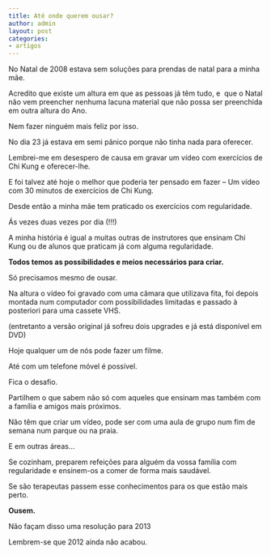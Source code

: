 ```yaml
---
title: Até onde querem ousar?
author: admin
layout: post
categories:
- artigos
---
```

No Natal de 2008 estava sem soluções para prendas de natal para a minha mãe.

Acredito que existe um altura em que as pessoas já têm tudo, e  que o Natal não vem preencher nenhuma lacuna material que não possa ser preenchida em outra altura do Ano.

Nem fazer ninguém mais feliz por isso.

No dia 23 já estava em semi pânico porque não tinha nada para oferecer.

Lembrei-me em desespero de causa em gravar um vídeo com exercícios de Chi Kung e oferecer-lhe.

E foi talvez até hoje o melhor que poderia ter pensado em fazer &#8211; Um vídeo com 30 minutos de exercícios de Chi Kung.

Desde então a minha mãe tem praticado os exercícios com regularidade.

Ás vezes duas vezes por dia (!!!)

A minha história é igual a muitas outras de instrutores que ensinam Chi Kung ou de alunos que praticam já com alguma regularidade.

**Todos temos as possibilidades e meios necessários para criar.**

Só precisamos mesmo de ousar.

Na altura o vídeo foi gravado com uma câmara que utilizava fita, foi depois montada num computador com possibilidades limitadas e passado à posteriori para uma cassete VHS.

(entretanto a versão original já sofreu dois upgrades e já está disponível em DVD)

Hoje qualquer um de nós pode fazer um filme.

Até com um telefone móvel é possível.

Fica o desafio.

Partilhem o que sabem não só com aqueles que ensinam mas também com a família e amigos mais próximos.

Não têm que criar um vídeo, pode ser com uma aula de grupo num fim de semana num parque ou na praia.

E em outras áreas&#8230;

Se cozinham, preparem refeições para alguém da vossa família com regularidade e ensinem-os a comer de forma mais saudável.

Se são terapeutas passem esse conhecimentos para os que estão mais perto.

**Ousem.**

Não façam disso uma resolução para 2013

Lembrem-se que 2012 ainda não acabou.
